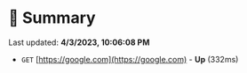 # 📖 Summary
Last updated: **4/3/2023, 10:06:08 PM**

- `GET` [https://google.com](https://google.com) - **Up** (332ms)
